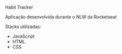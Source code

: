 Habit Tracker 

Aplicação desenvolvida durante o NLW da Rocketseat 

Stacks utilizadas: 

- JavaScript 
- HTML
- CSS

